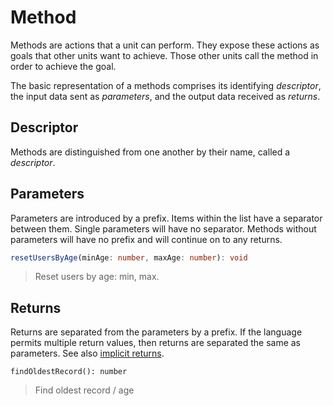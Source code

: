 # Method

Methods are actions that a unit can perform. They expose these actions as goals that other units want to achieve. Those other units call the method in order to achieve the goal.

The basic representation of a methods comprises its identifying *descriptor*, the input data sent as *parameters*, and the output data received as *returns*.

## Descriptor

Methods are distinguished from one another by their name, called a *descriptor*.

## Parameters

Parameters are introduced by a prefix. Items within the list have a separator between them. Single parameters will have no separator. Methods without parameters will have no prefix and will continue on to any returns.

```typescript
resetUsersByAge(minAge: number, maxAge: number): void
```

> Reset users by age: min, max.

## Returns

Returns are separated from the parameters by a prefix. If the language permits multiple return values, then returns are separated the same as parameters. See also [implicit returns](../4-behavior/1-implicit-return.md).

```
findOldestRecord(): number
```

> Find oldest record / age